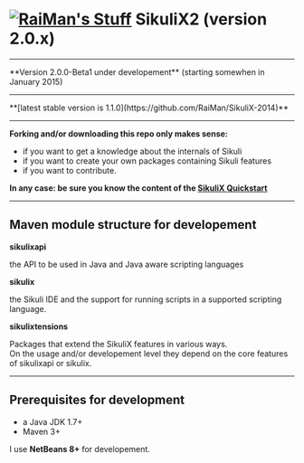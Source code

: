 [![RaiMan's Stuff](https://raw.github.com/RaiMan/SikuliX-2014-Docs/master/src/main/resources/docs/source/RaiManStuff64.png)](http://www.sikuli.org) SikuliX2 (version 2.0.x)
============

<hr>
**Version 2.0.0-Beta1 under developement** (starting somewhen in January 2015)
<hr>
**[latest stable version is 1.1.0](https://github.com/RaiMan/SikuliX-2014)** 
<hr>

**Forking and/or downloading this repo only makes sense:**

 - if you want to get a knowledge about the internals of Sikuli
 - if you want to create your own packages containing Sikuli features
 - if you want to contribute.
 
**In any case: be sure you know the content of the [SikuliX Quickstart](http://sikulix.com/http://www.sikulix.com/quickstart.html)**

<hr>

Maven module structure for developement
---

**sikulixapi**

the API to be used in Java and Java aware scripting languages

**sikulix**

the Sikuli IDE and the support for running scripts in a supported scripting language.

**sikulixtensions** 

Packages that extend the SikuliX features in various ways.<br>
On the usage and/or developement level they depend on the core features of sikulixapi or sikulix.

---

Prerequisites for development
---

 - a Java JDK 1.7+
 - Maven 3+
 
I use **NetBeans 8+** for developement.
